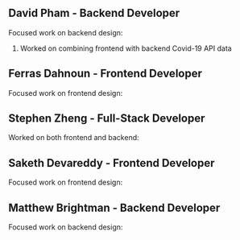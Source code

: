 ## David Pham - Backend Developer
Focused work on backend design:
  1. Worked on combining frontend with backend Covid-19 API data


## Ferras Dahnoun - Frontend Developer
Focused work on frontend design:

## Stephen Zheng - Full-Stack Developer
Worked on both frontend and backend:

## Saketh Devareddy - Frontend Developer
Focused work on frontend design:

## Matthew Brightman - Backend Developer
Focused work on backend design:
